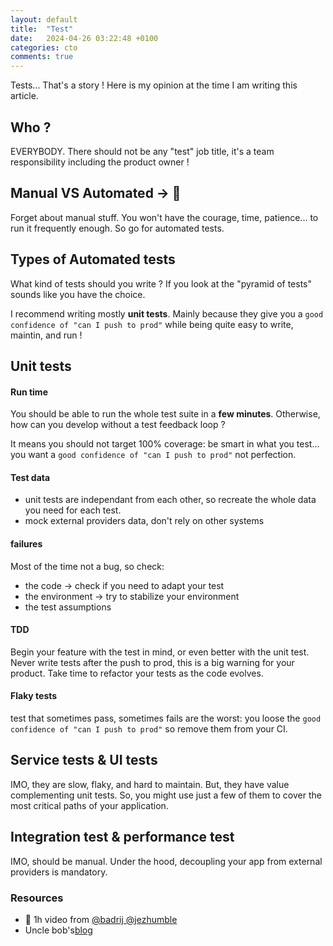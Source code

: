 ```yaml
---
layout: default
title:  "Test"
date:   2024-04-26 03:22:48 +0100
categories: cto
comments: true
---
```


Tests... That's a story ! Here is my opinion at the time I am writing this article.

## Who ?
EVERYBODY. There should not be any "test" job title, it's a team responsibility including the product owner !

## Manual VS Automated -> 🤖
Forget about manual stuff. You won't have the courage, time, patience... to run it frequently enough. So go for automated tests.

## Types of Automated tests
What kind of tests should you write ? If you look at the "pyramid of tests" sounds like you have the choice. 

I recommend writing mostly **unit tests**. Mainly because they give you a `good confidence of "can I push to prod"` while being quite easy to write, maintin, and run ! 

## Unit tests

#### Run time
You should be able to run the whole test suite in a **few minutes**. Otherwise, how can you develop without a test feedback loop ?  

It means you should not target 100% coverage: be smart in what you test... you want a `good confidence of "can I push to prod"` not perfection. 

#### Test data
- unit tests are independant from each other, so recreate the whole data you need for each test.
- mock external providers data, don't rely on other systems

#### failures
Most of the time not a bug, so check:  
 - the code -> check if you need to adapt your test
 - the environment -> try to stabilize your environment
 - the test assumptions

#### TDD
Begin your feature with the test in mind, or even better with the unit test. Never write tests after the push to prod, this is a big warning for your product. 
Take time to refactor your tests as the code evolves.

#### Flaky tests
test that sometimes pass, sometimes fails are the worst: you loose the `good confidence of "can I push to prod"` so remove them from your CI.

## Service tests & UI tests
IMO, they are slow, flaky, and hard to maintain. But, they have value complementing unit tests. So, you might use just a few of them to cover the most critical paths of your application.

## Integration test & performance test
IMO, should be manual. Under the hood, decoupling your app from external providers is mandatory.

### Resources

- 🎥 1h video from [@badrij @jezhumble](https://www.youtube.com/watch?v=X9ap-zH0Gkc)
- Uncle bob's[blog](https://martinfowler.com/tags/testing.html)